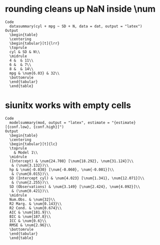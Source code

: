 # rounding cleans up NaN inside \num

    Code
      datasummary(cyl + mpg ~ SD + N, data = dat, output = "latex")
    Output
      \begin{table}
      \centering
      \begin{tabular}[t]{lrr}
      \toprule
      cyl & SD & N\\
      \midrule
      4 &  & 11\\
      6 &  & 7\\
      8 &  & 14\\
      mpg & \num{6.03} & 32\\
      \bottomrule
      \end{tabular}
      \end{table}

# siunitx works with empty cells

    Code
      modelsummary(mod, output = "latex", estimate = "{estimate} [{conf.low}, {conf.high}]")
    Output
      \begin{table}
      \centering
      \begin{tabular}[t]{lc}
      \toprule
        & Model 1\\
      \midrule
      (Intercept) & \num{24.708} [\num{18.292}, \num{31.124}]\\
       & (\num{3.132})\\
      hp & \num{-0.030} [\num{-0.060}, \num{-0.001}]\\
       & (\num{0.015})\\
      SD (Intercept cyl) & \num{4.023} [\num{1.341}, \num{12.071}]\\
       & (\num{2.255})\\
      SD (Observations) & \num{3.149} [\num{2.424}, \num{4.092}]\\
       & (\num{0.421})\\
      \midrule
      Num.Obs. & \num{32}\\
      R2 Marg. & \num{0.143}\\
      R2 Cond. & \num{0.674}\\
      AIC & \num{181.9}\\
      BIC & \num{187.8}\\
      ICC & \num{0.6}\\
      RMSE & \num{2.96}\\
      \bottomrule
      \end{tabular}
      \end{table}

